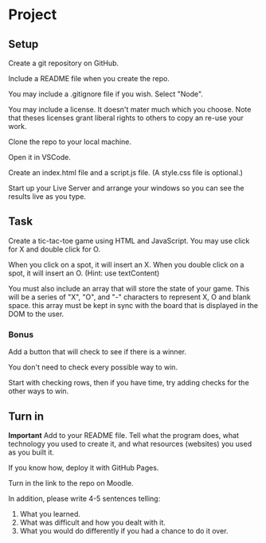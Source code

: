 # Project

## Setup

Create a git repository on GitHub.

Include a README file when you create the repo.

You may include a .gitignore file if you wish. Select "Node".

You may include a license. It doesn't mater much which you choose. Note that theses licenses grant liberal rights to others to copy an re-use your work.

Clone the repo to your local machine.

Open it in VSCode.

Create an index.html file and a script.js file. (A style.css file is optional.)

Start up your Live Server and arrange your windows so you can see the results live as you type.

## Task

Create a tic-tac-toe game using HTML and JavaScript. You may use click for X and double click for O.

When you click on a spot, it will insert an X. When you double click on a spot, it will insert an O. (Hint: use textContent)

You must also include an array that will store the state of your game. This will be a series of "X", "O", and "-" characters to represent X, O and blank space. this array must be kept in sync with the board that is displayed in the DOM to the user.

### Bonus

Add a button that will check to see if there is a winner.

You don't need to check every possible way to win.

Start with checking rows, then if you have time, try adding checks for the other ways to win.

## Turn in

**Important** Add to your README file. Tell what the program does, what technology you used to create it, and what resources (websites) you used as you built it.

If you know how, deploy it with GitHub Pages.

Turn in the link to the repo on Moodle.

In addition, please write 4-5 sentences telling:

1. What you learned.
2. What was difficult and how you dealt with it.
3. What you would do differently if you had a chance to do it over.